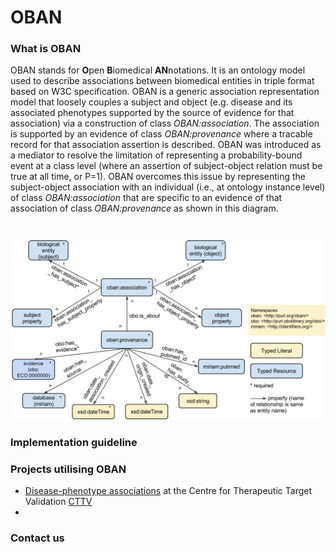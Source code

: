 OBAN
====

### What is OBAN
OBAN stands for **O**pen **B**iomedical **AN**notations. It is an ontology model used to describe associations between biomedical entities in triple format based on W3C specification. OBAN is a generic association representation model that loosely couples a subject and object (e.g. disease and its associated phenotypes supported by the source of evidence for that association) via a construction of class *OBAN:association*. The association is supported by an evidence of class *OBAN:provenance* where a tracable record for that association assertion is described. OBAN was introduced as a mediator to resolve the limitation of representing a probability-bound event at a class level (where an assertion of subject-object relation must be true at all time, or P=1). OBAN overcomes this issue by representing the subject-object association with an individual (i.e., at ontology instance level) of class *OBAN:association* that are specific to an evidence of that association of class *OBAN:provenance* as shown in this diagram.

# 

![](https://github.com/EBISPOT/OBAN/blob/master/oban%20db%20source%20model.png)

### Implementation guideline


### Projects utilising OBAN
* [Disease-phenotype associations](https://sourceforge.net/p/efo/code/HEAD/tree/trunk/src/efoassociations/) at the Centre for Therapeutic Target Validation [CTTV](http://www.targetvalidation.org)
* 


### Contact us
